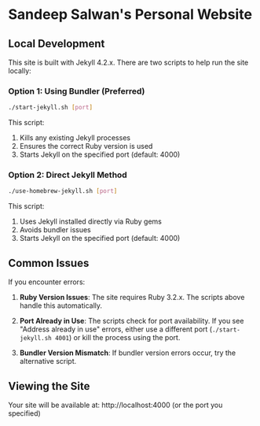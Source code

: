 # Sandeep Salwan's Personal Website

## Local Development

This site is built with Jekyll 4.2.x. There are two scripts to help run the site locally:

### Option 1: Using Bundler (Preferred)

 ```bash
./start-jekyll.sh [port]
```

This script:
1. Kills any existing Jekyll processes
2. Ensures the correct Ruby version is used
3. Starts Jekyll on the specified port (default: 4000)

### Option 2: Direct Jekyll Method

```bash
./use-homebrew-jekyll.sh [port]
```

This script:
1. Uses Jekyll installed directly via Ruby gems
2. Avoids bundler issues
3. Starts Jekyll on the specified port (default: 4000)

## Common Issues

If you encounter errors:

1. **Ruby Version Issues**: The site requires Ruby 3.2.x. The scripts above handle this automatically.

2. **Port Already in Use**: The scripts check for port availability. If you see "Address already in use" errors, 
   either use a different port (`./start-jekyll.sh 4001`) or kill the process using the port.

3. **Bundler Version Mismatch**: If bundler version errors occur, try the alternative script.

## Viewing the Site

Your site will be available at: http://localhost:4000 (or the port you specified)
